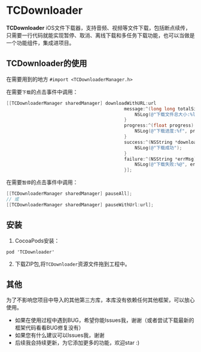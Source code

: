 # TCDownloader

**TCDownloader** iOS文件下载器，支持音频、视频等文件下载，包括断点续传，只需要一行代码就能实现暂停、取消、离线下载和多任务下载功能，也可以当做是一个功能组件，集成进项目。

## TCDownloader的使用
在需要用到的地方 `#import <TCDownloaderManager.h>`

在需要`下载`的点击事件中调用：

```Objective-C
[[TCDownloaderManager sharedManager] downloadWithURL:url
                                            message:^(long long totalSize, NSString *downloadedPath) {
                                                NSLog(@"下载文件总大小:%lld,下载路径:%@", totalSize, downloadedPath);
                                            }
                                            progress:^(float progress) {
                                                NSLog(@"下载进度:%f", progress);
                                            }
                                            success:^(NSString *downloadedPath) {
                                                NSLog(@"下载成功");
                                            }
                                            failure:^(NSString *errMsg) {
                                                NSLog(@"下载失败:%@", errMsg);
                                            }];
```

在需要`暂停`的点击事件中调用：
```Objective-C
[[TCDownloaderManager sharedManager] pauseAll];
// 或
[[TCDownloaderManager sharedManager] pauseWithUrl:url];
```

## 安装
1. CocoaPods安装：
```
pod 'TCDownloader' 
```
2. 下载ZIP包,将`TCDownloader`资源文件拖到工程中。

## 其他
为了不影响您项目中导入的其他第三方库，本库没有依赖任何其他框架，可以放心使用。
* 如果在使用过程中遇到BUG，希望你能Issues我，谢谢（或者尝试下载最新的框架代码看看BUG修复没有）
* 如果您有什么建议可以Issues我，谢谢
* 后续我会持续更新，为它添加更多的功能，欢迎star :)
